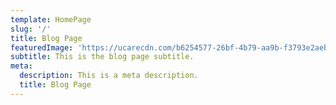 ```yaml
---
template: HomePage
slug: '/'
title: Blog Page
featuredImage: 'https://ucarecdn.com/b6254577-26bf-4b79-aa9b-f3793e2aebdc/'
subtitle: This is the blog page subtitle.
meta:
  description: This is a meta description.
  title: Blog Page
---
```

